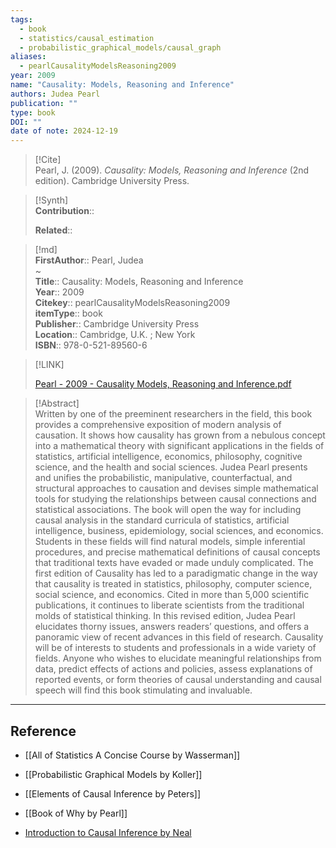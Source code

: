 ```yaml
---
tags:
  - book
  - statistics/causal_estimation
  - probabilistic_graphical_models/causal_graph
aliases:
  - pearlCausalityModelsReasoning2009
year: 2009
name: "Causality: Models, Reasoning and Inference"
authors: Judea Pearl
publication: ""
type: book
DOI: ""
date of note: 2024-12-19
---
```


> [!Cite]  
> Pearl, J. (2009). _Causality: Models, Reasoning and Inference_ (2nd edition). Cambridge University Press.

>[!Synth]  
>**Contribution**::  
>  
>**Related**::   
>  
  
>[!md]  
> **FirstAuthor**:: Pearl, Judea  
~  
> **Title**:: Causality: Models, Reasoning and Inference  
> **Year**:: 2009  
> **Citekey**:: pearlCausalityModelsReasoning2009  
> **itemType**:: book  
> **Publisher**:: Cambridge University Press  
> **Location**:: Cambridge, U.K. ; New York  
> **ISBN**:: 978-0-521-89560-6  

> [!LINK]  
> 
> [Pearl - 2009 - Causality Models, Reasoning and Inference.pdf](file:///home/lukexie/Documents/Papers/storage/Q8J7F7C5/Pearl%20-%202009%20-%20Causality%20Models,%20Reasoning%20and%20Inference.pdf) 
>  

> [!Abstract]  
> Written by one of the preeminent researchers in the field, this book provides a comprehensive exposition of modern analysis of causation. It shows how causality has grown from a nebulous concept into a mathematical theory with significant applications in the fields of statistics, artificial intelligence, economics, philosophy, cognitive science, and the health and social sciences. Judea Pearl presents and unifies the probabilistic, manipulative, counterfactual, and structural approaches to causation and devises simple mathematical tools for studying the relationships between causal connections and statistical associations. The book will open the way for including causal analysis in the standard curricula of statistics, artificial intelligence, business, epidemiology, social sciences, and economics. Students in these fields will find natural models, simple inferential procedures, and precise mathematical definitions of causal concepts that traditional texts have evaded or made unduly complicated. The first edition of Causality has led to a paradigmatic change in the way that causality is treated in statistics, philosophy, computer science, social science, and economics. Cited in more than 5,000 scientific publications, it continues to liberate scientists from the traditional molds of statistical thinking. In this revised edition, Judea Pearl elucidates thorny issues, answers readers’ questions, and offers a panoramic view of recent advances in this field of research. Causality will be of interests to students and professionals in a wide variety of fields. Anyone who wishes to elucidate meaningful relationships from data, predict effects of actions and policies, assess explanations of reported events, or form theories of causal understanding and causal speech will find this book stimulating and invaluable.  

-----
## Reference
  

- [[All of Statistics A Concise Course by Wasserman]]
- [[Probabilistic Graphical Models by Koller]]
- [[Elements of Causal Inference by Peters]]
- [[Book of Why by Pearl]]

- [Introduction to Causal Inference by Neal](https://www.bradyneal.com/causal-inference-course)
